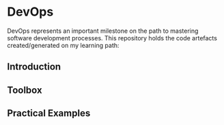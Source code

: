 # DevOps

DevOps represents an important milestone on the path to mastering software development processes. 
This repository holds the code artefacts created/generated on my learning path:

## Introduction

## Toolbox

## Practical Examples

